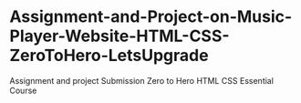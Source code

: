 # Assignment-and-Project-on-Music-Player-Website-HTML-CSS-ZeroToHero-LetsUpgrade
Assignment and project Submission Zero to Hero HTML CSS Essential Course
